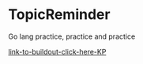 # TopicReminder
Go lang practice, practice and practice

[link-to-buildout-click-here-KP](https://github.com/sharmaomkar/jiva_buildout)

